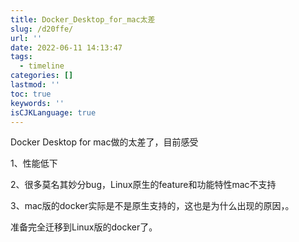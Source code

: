 ```yaml
---
title: Docker_Desktop_for_mac太差
slug: /d20ffe/
url: ''
date: 2022-06-11 14:13:47
tags:
  - timeline
categories: []
lastmod: ''
toc: true
keywords: ''
isCJKLanguage: true
---
```

Docker Desktop for mac做的太差了，目前感受

1、性能低下

2、很多莫名其妙分bug，Linux原生的feature和功能特性mac不支持

3、mac版的docker实际是不是原生支持的，这也是为什么出现的原因，。

准备完全迁移到Linux版的docker了。